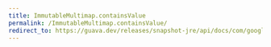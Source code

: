 ```yaml
---
title: ImmutableMultimap.containsValue
permalink: /ImmutableMultimap.containsValue/
redirect_to: https://guava.dev/releases/snapshot-jre/api/docs/com/google/common/collect/ImmutableMultimap.html#containsValue-java.lang.Object-
---
```


